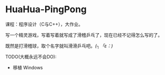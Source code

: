 # HuaHua-PingPong

课程：程序设计（C与C++），大作业。

写一个精灵游戏，写着写着就写成了滑稽乒乓了，现在已经不记得怎么写的了。

既然是打滑稽球，取个名字就叫滑滑乒乓吧。_(┐「ε：)_

TODO(大概永远不会DO):

- 移植 Windows